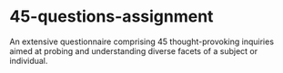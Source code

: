 # 45-questions-assignment
An extensive questionnaire comprising 45 thought-provoking inquiries aimed at probing and understanding diverse facets of a subject or individual.
